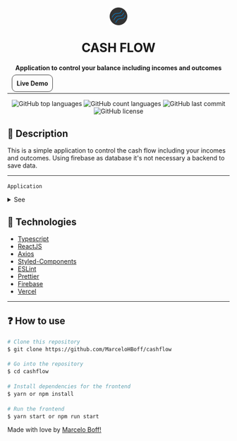 <h1 align="center">
<img align="center" alt="Cash flow" src=".github/assets/favicon.png">
<br />
<br />
CASH FLOW
</h1>

<h4 align="center">
  Application to control your balance including incomes and outcomes
</h4>

<a style="border: 1px solid #333; padding: 10px; border-radius: 10px; margin: 10px; font-weight: bold; text-decoration: none;" href="https://cashflow-boff.vercel.app/">
  Live Demo
</a>

---

<p style="margin-top: 10px;" align="center">
  <img alt="GitHub top languages" src="https://img.shields.io/github/languages/top/MarceloHBoff/cashflow.svg">

  <img alt="GitHub count languages" src="https://img.shields.io/github/languages/count/MarceloHBoff/cashflow.svg">

  <img alt="GitHub last commit" src="https://img.shields.io/github/last-commit/MarceloHBoff/cashflow.svg">

  <img alt="GitHub license" src="https://img.shields.io/github/license/MarceloHBoff/cashflow.svg">
</p>

<h2>📔 Description</h2>

This is a simple application to control the cash flow including your incomes and outcomes. Using firebase as database it's not necessary a backend to save data.

---

`Application`

<details>
  <summary>See</summary>

![Frontend](.github/assets/cashflow.gif)

</details>

<h2>🚀 Technologies</h2>

- [Typescript](https://www.typescriptlang.org/)
- [ReactJS](https://reactjs.org/)
- [Axios](https://github.com/axios/axios)
- [Styled-Components](https://styled-components.com/)
- [ESLint](https://eslint.org/)
- [Prettier](https://prettier.io/)
- [Firebase](https://firebase.google.com/)
- [Vercel](https://vercel.com/)

---

<h2>❓ How to use</h2>

```bash
# Clone this repository
$ git clone https://github.com/MarceloHBoff/cashflow

# Go into the repository
$ cd cashflow

# Install dependencies for the frontend
$ yarn or npm install

# Run the frontend
$ yarn start or npm run start
```

Made with love by [Marcelo Boff!](https://www.linkedin.com/in/marcelo-boff)
